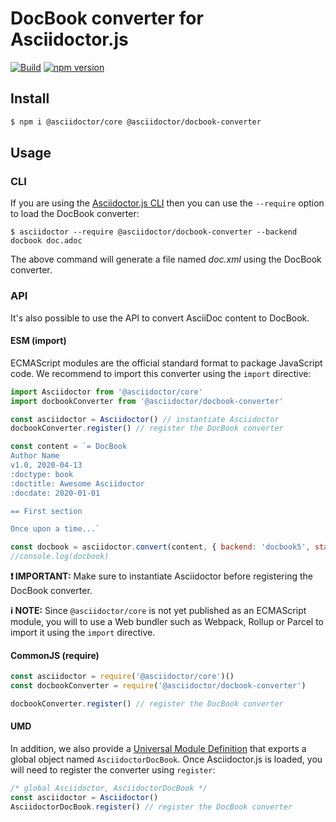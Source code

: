 # DocBook converter for Asciidoctor.js

[![Build](https://github.com/asciidoctor/asciidoctor-docbook.js/workflows/Build/badge.svg)](https://github.com/asciidoctor/asciidoctor-docbook.js/actions?query=workflow%3ABuild)
[![npm version](http://img.shields.io/npm/v/@asciidoctor/docbook-converter.svg)](https://www.npmjs.com/package/@asciidoctor/docbook-converter)

## Install

```sh
$ npm i @asciidoctor/core @asciidoctor/docbook-converter
```

## Usage

### CLI

If you are using the [Asciidoctor.js CLI](https://github.com/asciidoctor/asciidoctor-cli.js) then you can use the `--require` option to load the DocBook converter:

```
$ asciidoctor --require @asciidoctor/docbook-converter --backend docbook doc.adoc
```

The above command will generate a file named _doc.xml_ using the DocBook converter.

### API

It's also possible to use the API to convert AsciiDoc content to DocBook.

#### ESM (import)

ECMAScript modules are the official standard format to package JavaScript code.
We recommend to import this converter using the `import` directive:

```js
import Asciidoctor from '@asciidoctor/core'
import docbookConverter from '@asciidoctor/docbook-converter'

const asciidoctor = Asciidoctor() // instantiate Asciidoctor
docbookConverter.register() // register the DocBook converter

const content = `= DocBook
Author Name
v1.0, 2020-04-13
:doctype: book
:doctitle: Awesome Asciidoctor
:docdate: 2020-01-01

== First section

Once upon a time...`

const docbook = asciidoctor.convert(content, { backend: 'docbook5', standalone: true })
//console.log(docbook)
```

**❗ IMPORTANT:** Make sure to instantiate Asciidoctor before registering the DocBook converter.

**ℹ️  NOTE:** Since `@asciidoctor/core` is not yet published as an ECMAScript module, you will to use a Web bundler such as Webpack, Rollup or Parcel to import it using the `import` directive.

#### CommonJS (require)

```js
const asciidoctor = require('@asciidoctor/core')()
const docbookConverter = require('@asciidoctor/docbook-converter')

docbookConverter.register() // register the DocBook converter
```

#### UMD

In addition, we also provide a [Universal Module Definition](https://github.com/umdjs/umd) that exports a global object named `AsciidoctorDocBook`.
Once Asciidoctor.js is loaded, you will need to register the converter using `register`:

```js
/* global Asciidoctor, AsciidoctorDocBook */
const asciidoctor = Asciidoctor()
AsciidoctorDocBook.register() // register the DocBook converter
```
